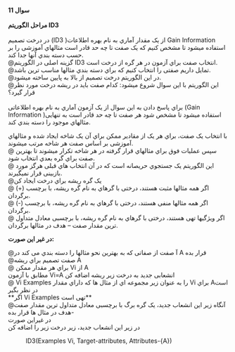 **سوال 11**<br>
<br>
**مراحل الگوریتم  ID3**<br>
<br>
در درخت تصمیم (ID3 )از یک مقدار آماري به نام بهره اطلاعات
 Gain Information استفاده میشود تا مشخص کنیم که یک صفت تا چه حد
قادر است مثالهاي آموزشی را بر حسب دسته بندي آنها جدا کند.<br>
 @گزینه اصلی در الگوریتم ID3 انتخاب صفت براي آزمون در هر گره از درخت است.<br>
 @تمایل داریم صفتی را انتخاب کنیم که براي دسته بندي مثالها مناسب ترین باشد.<br>
 @در این الگوریتم درخت تصمیم از بالا به پایین ساخته میشود.<br>
@این الگوریتم با این سوال شروع میشود: کدام صفت باید در ریشه درخت مورد
نظر قرار گیرد؟
<br>
<br>
براي پاسخ دادن به این سوال از یک آزمون آماري به نام بهره اطلاعاتی
(Gain Information )استفاده میشود تا مشخص شود هر صفت تا چه حد
قادر است به تنهایی مثالهاي موجود را دسته بندي کند.
<br>

  با انتخاب یک صفت، براي هر یک از مقادیر ممکن براي آن یک شاخه ایجاد
شده و مثالهاي آموزشی بر اساس صفت هر شاخه مرتب میشوند.<br>
@ سپس عملیات فوق براي مثالهاي قرار گرفته در هر شاخه تکرار میشوند تا
بهترین صفت براي گره بعدي انتخاب شود.<br>
@ این الگوریتم یک جستجوي حریصانه است که در آن انتخاب هاي قبلی هرگز
مورد بازبینی قرار نمیگیرند.<br>
@یک گره ریشه براي درخت ایجاد کن <br>
@ اگر همه مثالها مثبت هستند، درختی با گرهاي به نام گره ریشه، با برچسب (+)
برگردان.<br>
@ اگر همه مثالها منفی هستند، درختی با گرهاي به نام گره ریشه، با برچسب (-)
برگردان.<br>
@ اگر ویژگیها تهی هستند، درختی با گرهاي به نام گره ریشه، با برچسبی معادل متداول
ترین مقدار صفت – هدف در مثالها برگردان.<br>

**در غیر این صورت:**<br>
<div>
<dir="rtl">
 @آ صفت از صفاتی که به بهترین نحو مثالها را دسته بندي می کند در A قرار بده
  <br>
  @صفت تصمیم براي ریشه A
  <br>
  @ براي هر مقدار ممکن Vi از A
  <br>
  مطابق با آزمون Vi=A انشعابی جدید به درخت زیر ریشه اضافه کن
  <br>
  @ Vi Examples را به عنوان زیر مجموعه اي از مثال ها که داراي مقدار Vi براي Aاست در
نظر بگیر<br>
  **اگر Vi Examples تهی است**<br>
  @آنگاه زیر این انشعاب جدید، یک گره برگ با برچسبی معادل متداول ترین مقدار
صفت -هدف در مثال ها قرار بده<br>
  در غیراین صورت <br>
  در زیر این انشعاب جدید، زیر درخت زیر را اضافه کن<br>
 
  </div>
  <dir ="ltr">
    ID3(Examples Vi, Target-attributes, Attributes-{A})



